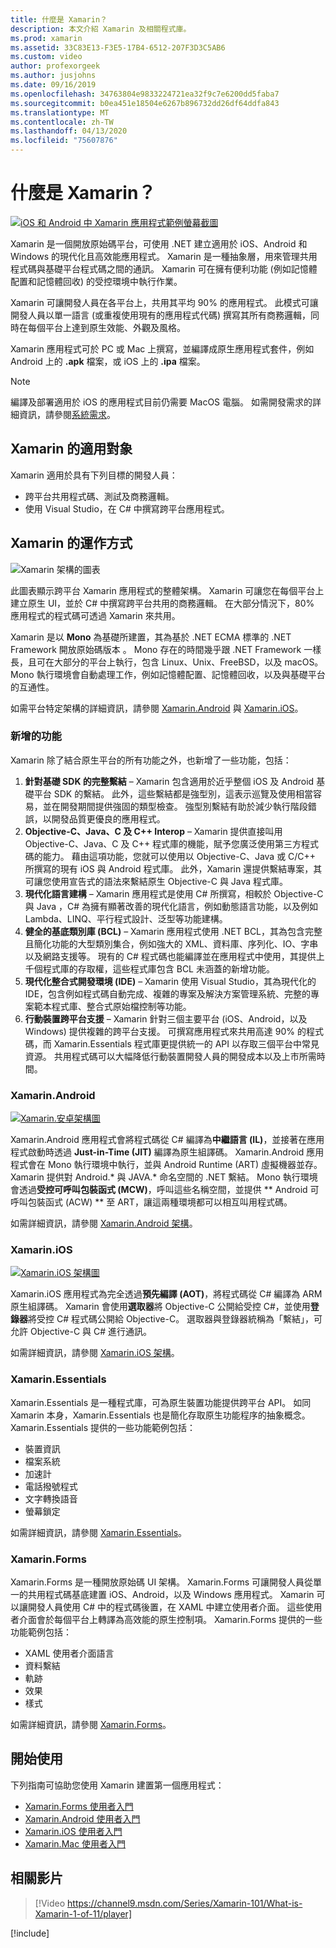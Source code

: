```yaml
---
title: 什麼是 Xamarin？
description: 本文介紹 Xamarin 及相關程式庫。
ms.prod: xamarin
ms.assetid: 33C83E13-F3E5-17B4-6512-207F3D3C5AB6
ms.custom: video
author: profexorgeek
ms.author: jusjohns
ms.date: 09/16/2019
ms.openlocfilehash: 34763804e9833224721ea32f9c7e6200dd5faba7
ms.sourcegitcommit: b0ea451e18504e6267b896732dd26df64ddfa843
ms.translationtype: MT
ms.contentlocale: zh-TW
ms.lasthandoff: 04/13/2020
ms.locfileid: "75607876"
---
```

# <a name="what-is-xamarin"></a>什麼是 Xamarin？

[![iOS 和 Android 中 Xamarin 應用程式範例螢幕截圖](what-is-xamarin-images/xamarin-app-cropped.png)](what-is-xamarin-images/xamarin-app.png#lightbox)

Xamarin 是一個開放原始碼平台，可使用 .NET 建立適用於 iOS、Android 和 Windows 的現代化且高效能應用程式。 Xamarin 是一種抽象層，用來管理共用程式碼與基礎平台程式碼之間的通訊。 Xamarin 可在擁有便利功能 (例如記憶體配置和記憶體回收) 的受控環境中執行作業。

Xamarin 可讓開發人員在各平台上，共用其平均 90% 的應用程式。 此模式可讓開發人員以單一語言 (或重複使用現有的應用程式代碼) 撰寫其所有商務邏輯，同時在每個平台上達到原生效能、外觀及風格。

Xamarin 應用程式可於 PC 或 Mac 上撰寫，並編譯成原生應用程式套件，例如 Android 上的 **.apk** 檔案，或 iOS 上的 **.ipa** 檔案。

> [!NOTE]
> 編譯及部署適用於 iOS 的應用程式目前仍需要 MacOS 電腦。 如需開發需求的詳細資訊，請參閱[系統需求](~/cross-platform/get-started/requirements.md#macos-requirements)。

## <a name="who-xamarin-is-for"></a>Xamarin 的適用對象

Xamarin 適用於具有下列目標的開發人員：

- 跨平台共用程式碼、測試及商務邏輯。
- 使用 Visual Studio，在 C# 中撰寫跨平台應用程式。

## <a name="how-xamarin-works"></a>Xamarin 的運作方式

![Xamarin 架構的圖表](what-is-xamarin-images/xamarin-architecture.png)

此圖表顯示跨平台 Xamarin 應用程式的整體架構。 Xamarin 可讓您在每個平台上建立原生 UI，並於 C# 中撰寫跨平台共用的商務邏輯。 在大部分情況下，80% 應用程式的程式碼可透過 Xamarin 來共用。

Xamarin 是以 **Mono** 為基礎所建置，其為基於 .NET ECMA 標準的 .NET Framework 開放原始碼版本 。 Mono 存在的時間幾乎跟 .NET Framework 一樣長，且可在大部分的平台上執行，包含 Linux、Unix、FreeBSD，以及 macOS。 Mono 執行環境會自動處理工作，例如記憶體配置、記憶體回收，以及與基礎平台的互通性。

如需平台特定架構的詳細資訊，請參閱 [Xamarin.Android](#xamarinandroid) 與 [Xamarin.iOS](#xamarinios)。

### <a name="added-features"></a>新增的功能

Xamarin 除了結合原生平台的所有功能之外，也新增了一些功能，包括：

1. **針對基礎 SDK 的完整繫結** – Xamarin 包含適用於近乎整個 iOS 及 Android 基礎平台 SDK 的繫結。 此外，這些繫結都是強型別，這表示巡覽及使用相當容易，並在開發期間提供強固的類型檢查。 強型別繫結有助於減少執行階段錯誤，以開發品質更優良的應用程式。
1. **Objective-C、Java、C 及 C++ Interop** – Xamarin 提供直接叫用 Objective-C、Java、C 及 C++ 程式庫的機能，賦予您廣泛使用第三方程式碼的能力。 藉由這項功能，您就可以使用以 Objective-C、Java 或 C/C++ 所撰寫的現有 iOS 與 Android 程式庫。 此外，Xamarin 還提供繫結專案，其可讓您使用宣告式的語法來繫結原生 Objective-C 與 Java 程式庫。
1. **現代化語言建構** – Xamarin 應用程式是使用 C# 所撰寫，相較於 Objective-C 與 Java ，C# 為擁有顯著改善的現代化語言，例如動態語言功能，以及例如 Lambda、LINQ、平行程式設計、泛型等功能建構。
1. **健全的基底類別庫 (BCL)** – Xamarin 應用程式使用 .NET BCL，其為包含完整且簡化功能的大型類別集合，例如強大的 XML、資料庫、序列化、IO、字串以及網路支援等。 現有的 C# 程式碼也能編譯並在應用程式中使用，其提供上千個程式庫的存取權，這些程式庫包含 BCL 未涵蓋的新增功能。
1. **現代化整合式開發環境 (IDE)** – Xamarin 使用 Visual Studio，其為現代化的 IDE，包含例如程式碼自動完成、複雜的專案及解決方案管理系統、完整的專案範本程式庫、整合式原始檔控制等功能。
1. **行動裝置跨平台支援** – Xamarin 針對三個主要平台 (iOS、Android，以及 Windows) 提供複雜的跨平台支援。 可撰寫應用程式來共用高達 90% 的程式碼，而 Xamarin.Essentials 程式庫更提供統一的 API 以存取三個平台中常見資源。 共用程式碼可以大幅降低行動裝置開發人員的開發成本以及上市所需時間。

### <a name="xamarinandroid"></a>Xamarin.Android

[![Xamarin.安卓架構圖](what-is-xamarin-images/android-architecture-cropped.png)](what-is-xamarin-images/android-architecture.png#lightbox)

Xamarin.Android 應用程式會將程式碼從 C# 編譯為**中繼語言 (IL)**，並接著在應用程式啟動時透過 **Just-in-Time (JIT)** 編譯為原生組譯碼。 Xamarin.Android 應用程式會在 Mono 執行環境中執行，並與 Android Runtime (ART) 虛擬機器並存。 Xamarin 提供對 Android.* 與 JAVA.* 命名空間的 .NET 繫結。 Mono 執行環境會透過**受控可呼叫包裝函式 (MCW)**，呼叫這些名稱空間，並提供 ** Android 可呼叫包裝函式 (ACW) ** 至 ART，讓這兩種環境都可以相互叫用程式碼。

如需詳細資訊，請參閱 [Xamarin.Android 架構](~/android/internals/architecture.md)。

### <a name="xamarinios"></a>Xamarin.iOS

[![Xamarin.iOS 架構圖](what-is-xamarin-images/ios-architecture-cropped.png)](what-is-xamarin-images/ios-architecture.png#lightbox)

Xamarin.iOS 應用程式為完全透過**預先編譯 (AOT)**，將程式碼從 C# 編譯為 ARM 原生組譯碼。 Xamarin 會使用**選取器**將 Objective-C 公開給受控 C#，並使用**登錄器**將受控 C# 程式碼公開給 Objective-C。 選取器與登錄器統稱為「繫結」，可允許 Objective-C 與 C# 進行通訊。

如需詳細資訊，請參閱 [Xamarin.iOS 架構](~/ios/internals/architecture.md)。

### <a name="xamarinessentials"></a>Xamarin.Essentials

Xamarin.Essentials 是一種程式庫，可為原生裝置功能提供跨平台 API。 如同 Xamarin 本身，Xamarin.Essentials 也是簡化存取原生功能程序的抽象概念。 Xamarin.Essentials 提供的一些功能範例包括：

- 裝置資訊
- 檔案系統
- 加速計
- 電話撥號程式
- 文字轉換語音
- 螢幕鎖定

如需詳細資訊，請參閱 [Xamarin.Essentials](~/essentials/index.md)。

### <a name="xamarinforms"></a>Xamarin.Forms

Xamarin.Forms 是一種開放原始碼 UI 架構。 Xamarin.Forms 可讓開發人員從單一的共用程式碼基底建置 iOS、Android，以及 Windows 應用程式。 Xamarin 可以讓開發人員使用 C# 中的程式碼後置，在 XAML 中建立使用者介面。 這些使用者介面會於每個平台上轉譯為高效能的原生控制項。 Xamarin.Forms 提供的一些功能範例包括：

- XAML 使用者介面語言
- 資料繫結
- 軌跡
- 效果
- 樣式

如需詳細資訊，請參閱 [Xamarin.Forms](~/xamarin-forms/index.yml)。

## <a name="get-started"></a>開始使用

下列指南可協助您使用 Xamarin 建置第一個應用程式：

- [Xamarin.Forms 使用者入門](~/xamarin-forms/index.yml)
- [Xamarin.Android 使用者入門](~/android/index.yml)
- [Xamarin.iOS 使用者入門](~/ios/index.yml)
- [Xamarin.Mac 使用者入門](~/mac/index.yml)

## <a name="related-video"></a>相關影片

> [!Video https://channel9.msdn.com/Series/Xamarin-101/What-is-Xamarin-1-of-11/player]

[!include[](~/essentials/includes/xamarin-show-essentials.md)]
